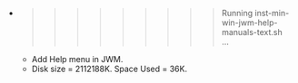 * >>>>>>>>> Running inst-min-win-jwm-help-manuals-text.sh ...
  * Add Help menu in JWM.
  * Disk size = 2112188K. Space Used = 36K.
